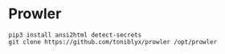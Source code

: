 # Prowler

```shell
pip3 install ansi2html detect-secrets
git clone https://github.com/toniblyx/prowler /opt/prowler
```
